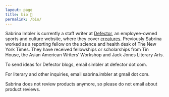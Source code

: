 ```yaml
---
layout: page
title: bio 🐛
permalink: /bio/
---
```


Sabrina Imbler is currently a staff writer at [Defector](https://defector.com/), an employee-owned sports and culture website, where they cover [creatures](https://defector.com/category/animals/creaturefector/). Previously Sabrina worked as a reporting fellow on the science and health desk of The New York Times. They have received fellowships or scholarships from Tin House, the Asian American Writers’ Workshop and Jack Jones Literary Arts. 

To send ideas for Defector blogs, email simbler at defector dot com.

For literary and other inquiries, email sabrina.imbler at gmail dot com.

Sabrina does not review products anymore, so please do not email about product reviews.
